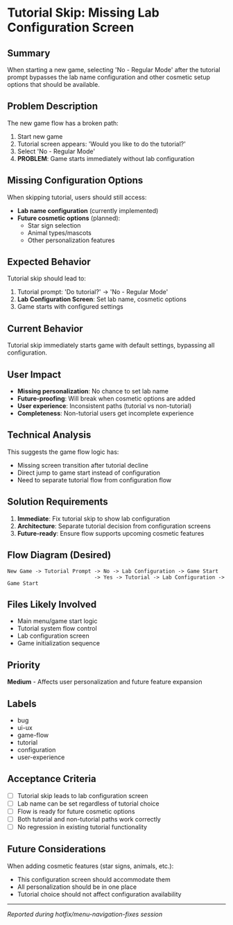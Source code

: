# Tutorial Skip: Missing Lab Configuration Screen

## Summary
When starting a new game, selecting 'No - Regular Mode' after the tutorial prompt bypasses the lab name configuration and other cosmetic setup options that should be available.

## Problem Description
The new game flow has a broken path:
1. Start new game
2. Tutorial screen appears: 'Would you like to do the tutorial?'
3. Select 'No - Regular Mode'
4. **PROBLEM**: Game starts immediately without lab configuration

## Missing Configuration Options
When skipping tutorial, users should still access:
- **Lab name configuration** (currently implemented)
- **Future cosmetic options** (planned):
  - Star sign selection
  - Animal types/mascots
  - Other personalization features

## Expected Behavior
Tutorial skip should lead to:
1. Tutorial prompt: 'Do tutorial?' -> 'No - Regular Mode'
2. **Lab Configuration Screen**: Set lab name, cosmetic options
3. Game starts with configured settings

## Current Behavior
Tutorial skip immediately starts game with default settings, bypassing all configuration.

## User Impact
- **Missing personalization**: No chance to set lab name
- **Future-proofing**: Will break when cosmetic options are added
- **User experience**: Inconsistent paths (tutorial vs non-tutorial)
- **Completeness**: Non-tutorial users get incomplete experience

## Technical Analysis
This suggests the game flow logic has:
- Missing screen transition after tutorial decline
- Direct jump to game start instead of configuration
- Need to separate tutorial flow from configuration flow

## Solution Requirements
1. **Immediate**: Fix tutorial skip to show lab configuration
2. **Architecture**: Separate tutorial decision from configuration screens
3. **Future-ready**: Ensure flow supports upcoming cosmetic features

## Flow Diagram (Desired)
```
New Game -> Tutorial Prompt -> No -> Lab Configuration -> Game Start
                            -> Yes -> Tutorial -> Lab Configuration -> Game Start
```

## Files Likely Involved
- Main menu/game start logic
- Tutorial system flow control
- Lab configuration screen
- Game initialization sequence

## Priority
**Medium** - Affects user personalization and future feature expansion

## Labels
- bug
- ui-ux
- game-flow
- tutorial
- configuration
- user-experience

## Acceptance Criteria
- [ ] Tutorial skip leads to lab configuration screen
- [ ] Lab name can be set regardless of tutorial choice
- [ ] Flow is ready for future cosmetic options
- [ ] Both tutorial and non-tutorial paths work correctly
- [ ] No regression in existing tutorial functionality

## Future Considerations
When adding cosmetic features (star signs, animals, etc.):
- This configuration screen should accommodate them
- All personalization should be in one place
- Tutorial choice should not affect configuration availability

---
*Reported during hotfix/menu-navigation-fixes session*
